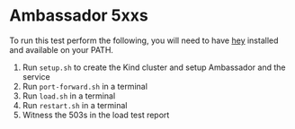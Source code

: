 # Ambassador 5xxs

To run this test perform the following, you will need to have [hey](https://github.com/rakyll/hey) installed and available on your PATH.

1. Run `setup.sh` to create the Kind cluster and setup Ambassador and the service
2. Run `port-forward.sh` in a terminal
3. Run `load.sh` in a terminal
4. Run `restart.sh` in a terminal
5. Witness the 503s in the load test report
